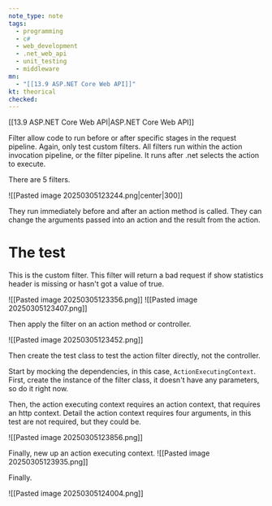 ```yaml
---
note_type: note
tags:
  - programming
  - c#
  - web_development
  - .net_web_api
  - unit_testing
  - middleware
mn:
  - "[[13.9 ASP.NET Core Web API]]"
kt: theorical
checked:
---
```

[[13.9 ASP.NET Core Web API|ASP.NET Core Web API]]

Filter allow code to run before or after specific stages in the request pipeline. Again, only test custom filters. All filters run within the action invocation pipeline, or the filter pipeline. It runs after .net selects the action to execute.

There are 5 filters.

![[Pasted image 20250305123244.png|center|300]]

They run immediately before and after an action method is called. They can change the arguments passed into an action and the result from the action. 

# The test
This is the custom filter. This filter will return a bad request if show statistics header is missing or hasn't got a value of true. 

![[Pasted image 20250305123356.png]]
![[Pasted image 20250305123407.png]]

Then apply the filter on an action method or controller.

![[Pasted image 20250305123452.png]]

Then create the test class to test the action filter directly, not the controller.

Start by mocking the dependencies, in this case, `ActionExecutingContext`. First, create the instance of the filter class, it doesn't have any parameters, so do it right now.

Then, the action executing context requires an action context, that requires an http context. Detail the action context requires four arguments, in this test are not required, but they could be.

![[Pasted image 20250305123856.png]]

Finally, new up an action executing context.
![[Pasted image 20250305123935.png]]

Finally.

![[Pasted image 20250305124004.png]]
